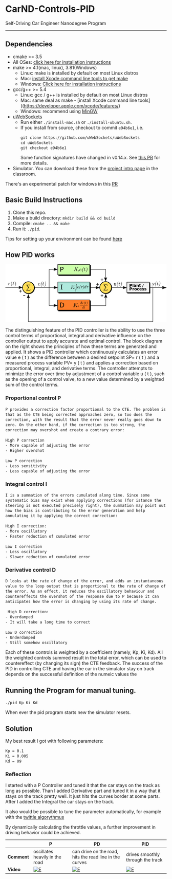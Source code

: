 # CarND-Controls-PID
Self-Driving Car Engineer Nanodegree Program

---

## Dependencies

* cmake >= 3.5
 * All OSes: [click here for installation instructions](https://cmake.org/install/)
* make >= 4.1(mac, linux), 3.81(Windows)
  * Linux: make is installed by default on most Linux distros
  * Mac: [install Xcode command line tools to get make](https://developer.apple.com/xcode/features/)
  * Windows: [Click here for installation instructions](http://gnuwin32.sourceforge.net/packages/make.htm)
* gcc/g++ >= 5.4
  * Linux: gcc / g++ is installed by default on most Linux distros
  * Mac: same deal as make - [install Xcode command line tools]((https://developer.apple.com/xcode/features/)
  * Windows: recommend using [MinGW](http://www.mingw.org/)
* [uWebSockets](https://github.com/uWebSockets/uWebSockets)
  * Run either `./install-mac.sh` or `./install-ubuntu.sh`.
  * If you install from source, checkout to commit `e94b6e1`, i.e.
    ```
    git clone https://github.com/uWebSockets/uWebSockets 
    cd uWebSockets
    git checkout e94b6e1
    ```
    Some function signatures have changed in v0.14.x. See [this PR](https://github.com/udacity/CarND-MPC-Project/pull/3) for more details.
* Simulator. You can download these from the [project intro page](https://github.com/udacity/self-driving-car-sim/releases) in the classroom.

There's an experimental patch for windows in this [PR](https://github.com/udacity/CarND-PID-Control-Project/pull/3)

## Basic Build Instructions

1. Clone this repo.
2. Make a build directory: `mkdir build && cd build`
3. Compile: `cmake .. && make`
4. Run it: `./pid`. 

Tips for setting up your environment can be found [here](https://classroom.udacity.com/nanodegrees/nd013/parts/40f38239-66b6-46ec-ae68-03afd8a601c8/modules/0949fca6-b379-42af-a919-ee50aa304e6a/lessons/f758c44c-5e40-4e01-93b5-1a82aa4e044f/concepts/23d376c7-0195-4276-bdf0-e02f1f3c665d)

## How PID works

![alt text](./images/PIDfront.PNG "Logo Title Text 1")

The distinguishing feature of the PID controller is the ability to use the three control terms of proportional, integral and derivative influence on the controller output to apply accurate and optimal control. The block diagram on the right shows the principles of how these terms are generated and applied. It shows a PID controller which continuously calculates an error value e ( t )  as the difference between a desired setpoint SP= r ( t )  and a measured process variable PV= y ( t )  and applies a correction based on proportional, integral, and derivative terms. The controller attempts to minimize the error over time by adjustment of a control variable u ( t ),  such as the opening of a control valve, to a new value determined by a weighted sum of the control terms.

###  Proportional control P
```
P provides a correction factor proportional to the CTE. The problem is that as the CTE being corrected approaches zero, so too does the correction, with the result that the error never really goes down to zero. On the other hand, if the correction is too strong, the correction may overshot and create a contrary error:

High P correction
- More capable of adjusting the error
- Higher overshot
	
Low P correction
- Less sensitivity
- Less capable of adjusting the error
```
### Integral control I
```
I is a summation of the errors cumulated along time. Since some systematic bias may exist when applying corrections (for istance the steering is not executed precisely right), the summation may point out how the bias is contributing to the error generation and help annulating it by applying the correct correction: 

High I correction:
- More oscillatory
- Faster reduction of cumulated error
	
Low I correction
- Less oscillatory
- Slower reduction of cumulated error
```
### Derivative control D
```
D looks at the rate of change of the error, and adds an instantaneous value to the loop output that is proportional to the rate of change of the error. As an effect, it reduces the oscillatory behaviour and countereffects the overshot of the response due to P because it can anticipates how the error is changing by using its rate of change.

 High D correction:
- Overdamped
- It will take a long time to correct
	
Low D correction
- Underdamped
- Still somehow oscillatory
```
Each of these controls is weighted by a coefficient (namely, Kp, Ki, Kd). All the weighted controls summed result in the total error, which can be used to countereffect (by changing its sign) the CTE feedback. The success of the PID in controlling CTE and having the car in the simulator stay on track depends on the successful definition of the numeic values the 

## Running the Program for manual tuning.

```
./pid Kp Ki Kd 
```
When ever the pid program starts new the simulator resets.

## Solution

My best result I got with following parameters:

```
Kp = 0.1
Ki = 0.005
Kd = 09
```
### Reflection

I started with a P Controller and tuned it that the car stays on the track as long as possible.
Than I added Derivative part and tuned it in a way that it stays on the track pretty well. It just hits the curves border at some parts.
After I added the  Integral the car stays on the track.

It also would be possible to tune the parameter automatically, for example with the [twittle algorythmus](https://martin-thoma.com/twiddle/)

By dynamically calculating the throttle values, a further improvement in driving behavior could be achieved.

|  | P                     | PD                | PID  |
|-----|---------------------------|---------------|------------|
|**Comment**| oscillates heavily in the road| can drive on the road, hits the read line in the curves|  drives  smoothly through the track|
| **Video**| [![E](https://img.youtube.com/vi/NAC67y9UfU0/0.jpg)](https://youtu.be/NAC67y9UfU0 "P")| [![E](https://img.youtube.com/vi/losWfdkJ2Cc/0.jpg)](https://youtu.be/losWfdkJ2Cc "PD") | [![E](https://img.youtube.com/vi/NAC67y9UfU0/0.jpg)](https://youtu.be/NAC67y9UfU0 "PID")|

### 




